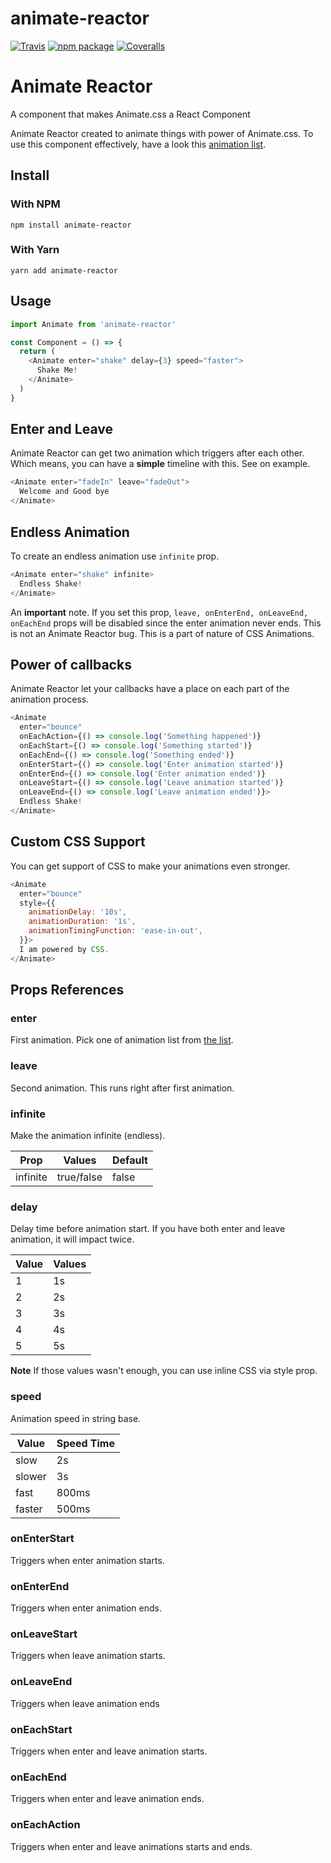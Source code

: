 # animate-reactor

[![Travis][build-badge]][build]
[![npm package][npm-badge]][npm]
[![Coveralls][coveralls-badge]][coveralls]

# Animate Reactor

A component that makes Animate.css a React Component

Animate Reactor created to animate things with power of Animate.css. To use this component effectively, have a look this [animation list](https://github.com/daneden/animate.css#user-content-animations).

## Install

### With NPM

`npm install animate-reactor`

### With Yarn

`yarn add animate-reactor`

## Usage

```javascript
import Animate from 'animate-reactor'

const Component = () => {
  return (
    <Animate enter="shake" delay={3} speed="faster">
      Shake Me!
    </Animate>
  )
}
```

## Enter and Leave

Animate Reactor can get two animation which triggers after each other. Which means, you can have a **simple** timeline with this. See on example.

```javascript
<Animate enter="fadeIn" leave="fadeOut">
  Welcome and Good bye
</Animate>
```

## Endless Animation

To create an endless animation use `infinite` prop.

```javascript
<Animate enter="shake" infinite>
  Endless Shake!
</Animate>
```

An **important** note. If you set this prop, `leave, onEnterEnd, onLeaveEnd, onEachEnd` props will be disabled since the enter animation never ends. This is not an Animate Reactor bug. This is a part of nature of CSS Animations.

## Power of callbacks

Animate Reactor let your callbacks have a place on each part of the animation process.

```javascript
<Animate
  enter="bounce"
  onEachAction={() => console.log('Something happened')}
  onEachStart={() => console.log('Something started')}
  onEachEnd={() => console.log('Something ended')}
  onEnterStart={() => console.log('Enter animation started')}
  onEnterEnd={() => console.log('Enter animation ended')}
  onLeaveStart={() => console.log('Leave animation started')}
  onLeaveEnd={() => console.log('Leave animation ended')}>
  Endless Shake!
</Animate>
```

## Custom CSS Support

You can get support of CSS to make your animations even stronger.

```javascript
<Animate
  enter="bounce"
  style={{
    animationDelay: '10s',
    animationDuration: '1s',
    animationTimingFunction: 'ease-in-out',
  }}>
  I am powered by CSS.
</Animate>
```

## Props References

### enter

First animation. Pick one of animation list from [the list](https://github.com/daneden/animate.css#user-content-animations).

### leave

Second animation. This runs right after first animation.

### infinite

Make the animation infinite (endless).

| Prop     | Values     | Default |
| -------- | ---------- | ------- |
| infinite | true/false | false   |

### delay

Delay time before animation start. If you have both enter and leave animation, it will impact twice.

| Value | Values |
| ----- | ------ |
| 1     | 1s     |
| 2     | 2s     |
| 3     | 3s     |
| 4     | 4s     |
| 5     | 5s     |

**Note** If those values wasn't enough, you can use inline CSS via style prop.

### speed

Animation speed in string base.

| Value  | Speed Time |
| ------ | ---------- |
| slow   | 2s         |
| slower | 3s         |
| fast   | 800ms      |
| faster | 500ms      |

### onEnterStart

Triggers when enter animation starts.

### onEnterEnd

Triggers when enter animation ends.

### onLeaveStart

Triggers when leave animation starts.

### onLeaveEnd

Triggers when leave animation ends

### onEachStart

Triggers when enter and leave animation starts.

### onEachEnd

Triggers when enter and leave animation ends.

### onEachAction

Triggers when enter and leave animations starts and ends.

[build-badge]: https://img.shields.io/travis/user/repo/master.png?style=flat-square
[build]: https://travis-ci.org/user/repo
[npm-badge]: https://img.shields.io/npm/v/npm-package.png?style=flat-square
[npm]: https://www.npmjs.org/package/npm-package
[coveralls-badge]: https://img.shields.io/coveralls/user/repo/master.png?style=flat-square
[coveralls]: https://coveralls.io/github/user/repo
